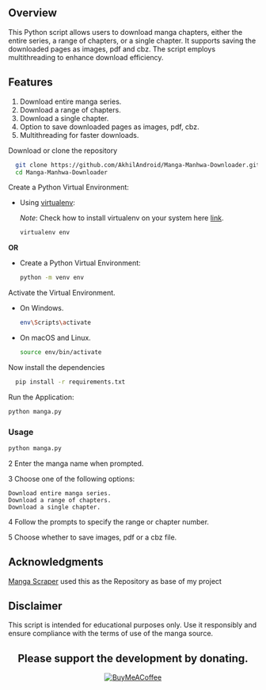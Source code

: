 ## Overview

This Python script allows users to download manga chapters, either the entire series, a range of chapters, or a single chapter. It supports saving the downloaded pages as images, pdf and cbz. The script employs multithreading to enhance download efficiency.

## Features
1. Download entire manga series.
2. Download a range of chapters.
3. Download a single chapter.
4. Option to save downloaded pages as images, pdf, cbz.
5. Multithreading for faster downloads.

 Download or clone the repository
```bash
  git clone https://github.com/AkhilAndroid/Manga-Manhwa-Downloader.git
  cd Manga-Manhwa-Downloader
```
Create a Python Virtual Environment:

   - Using [virtualenv](https://learnpython.com/blog/how-to-use-virtualenv-python/):

     _Note_: Check how to install virtualenv on your system here [link](https://learnpython.com/blog/how-to-use-virtualenv-python/).

     ```bash
     virtualenv env
     ```

   **OR**

   - Create a Python Virtual Environment:

     ```bash
     python -m venv env
     ```

 Activate the Virtual Environment.

   - On Windows.

     ```bash
     env\Scripts\activate
     ```

   - On macOS and Linux.

     ```bash
     source env/bin/activate
     ```

Now install the dependencies

```bash
  pip install -r requirements.txt
```
Run the Application:
  
```bash
python manga.py
```

### Usage
  
```bash
python manga.py
```
2 Enter the manga name when prompted.

3 Choose one of the following options:

    Download entire manga series.
    Download a range of chapters.
    Download a single chapter.

4 Follow the prompts to specify the range or chapter number.

5 Choose whether to save images, pdf or a cbz file.


## Acknowledgments

[Manga Scraper](http://github.com/CityIsBetter/Manga-Scrapper "Manga Scraper") used this as the Repository as base of my project

## Disclaimer

This script is intended for educational purposes only. Use it responsibly and ensure compliance with the terms of use of the manga source.


<div align="center">

## Please support the development by donating.

[![BuyMeACoffee](https://img.shields.io/badge/Buy%20Me%20a%20Coffee-ffdd00?style=for-the-badge&logo=buy-me-a-coffee&logoColor=black)](https://buymeacoffee.com/aakhil)

</div>
